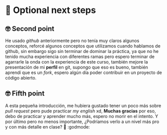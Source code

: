 # :wave: Optional next steps 

## 🤓 Second point

He usado _github_ anteriormente pero no tenía muy claros algunos conceptos, reforcé algunos conceptos que utilizamos cuando hablamos de github, sin embargo sigo sin terminar de dominar la práctica, ya que no he tenido mucha experiencia con diferentes ramas pero espero terminar de agarrarle la onda con la experiencia de este curso, también mejore la presentación de mi **perfil** en git, supongo que eso es bueno, también aprendí que es un *fork*, espero algún día poder contribuir en un proyecto de código abierto.

## 🤓 Fifth point

A esta pequeña introducción, me hubiera gustado tener un poco más sobre *pull request* pero pude practicar _my english_ xd, **Muchas gracias** por eso, debo de practicar y aprender mucho más, espero no morir en el intento. Y por último pero no menos importante, ¿Podríamos verlo a un nivel más pro y con más detalle en clase? :pray: :godmode:

